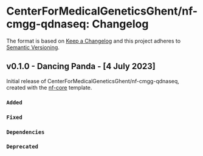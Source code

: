 # CenterForMedicalGeneticsGhent/nf-cmgg-qdnaseq: Changelog

The format is based on [Keep a Changelog](https://keepachangelog.com/en/1.0.0/)
and this project adheres to [Semantic Versioning](https://semver.org/spec/v2.0.0.html).

## v0.1.0 - Dancing Panda - [4 July 2023]

Initial release of CenterForMedicalGeneticsGhent/nf-cmgg-qdnaseq, created with the [nf-core](https://nf-co.re/) template.

### `Added`

### `Fixed`

### `Dependencies`

### `Deprecated`
